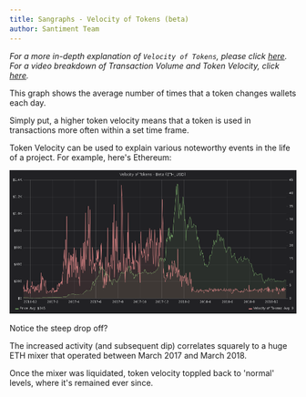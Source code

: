 ```yaml
---
title: Sangraphs - Velocity of Tokens (beta)
author: Santiment Team
---
```


*For a more in-depth explanation of `Velocity of Tokens`, please
click*
[*here*](https://community.santiment.net/t/token-velocity-metric/412/2)*.
For a video breakdown of Transaction Volume and Token Velocity, click*
[*here*](https://drive.google.com/open?id=1fAgF96dCsl0RLosL8Fj1p-W0NXBR5onh)*.*

This graph shows the average number of times that a token changes
wallets each day.

Simply put, a higher token velocity means that a token is used in
transactions more often within a set time frame.

Token Velocity can be used to explain various noteworthy events in the
life of a project. For example, here's Ethereum:

![](4.png)

Notice the steep drop off?

The increased activity (and subsequent dip) correlates squarely to a
huge ETH mixer that operated between March 2017 and March 2018.

Once the mixer was liquidated, token velocity toppled back to 'normal'
levels, where it's remained ever since.
